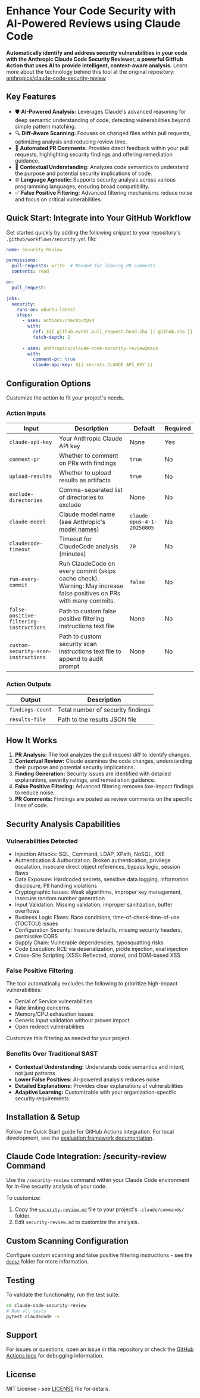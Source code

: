 # Enhance Your Code Security with AI-Powered Reviews using Claude Code

**Automatically identify and address security vulnerabilities in your code with the Anthropic Claude Code Security Reviewer, a powerful GitHub Action that uses AI to provide intelligent, context-aware analysis.** Learn more about the technology behind this tool at the original repository: [anthropics/claude-code-security-review](https://github.com/anthropics/claude-code-security-review)

## Key Features

*   🛡️ **AI-Powered Analysis:** Leverages Claude's advanced reasoning for deep semantic understanding of code, detecting vulnerabilities beyond simple pattern matching.
*   🔍 **Diff-Aware Scanning:** Focuses on changed files within pull requests, optimizing analysis and reducing review time.
*   💬 **Automated PR Comments:** Provides direct feedback within your pull requests, highlighting security findings and offering remediation guidance.
*   🧠 **Contextual Understanding:** Analyzes code semantics to understand the purpose and potential security implications of code.
*   🌐 **Language Agnostic:** Supports security analysis across various programming languages, ensuring broad compatibility.
*   ✅ **False Positive Filtering:** Advanced filtering mechanisms reduce noise and focus on critical vulnerabilities.

## Quick Start: Integrate into Your GitHub Workflow

Get started quickly by adding the following snippet to your repository's `.github/workflows/security.yml` file:

```yaml
name: Security Review

permissions:
  pull-requests: write  # Needed for leaving PR comments
  contents: read

on:
  pull_request:

jobs:
  security:
    runs-on: ubuntu-latest
    steps:
      - uses: actions/checkout@v4
        with:
          ref: ${{ github.event.pull_request.head.sha || github.sha }}
          fetch-depth: 2
      
      - uses: anthropics/claude-code-security-review@main
        with:
          comment-pr: true
          claude-api-key: ${{ secrets.CLAUDE_API_KEY }}
```

## Configuration Options

Customize the action to fit your project's needs.

### Action Inputs

| Input | Description | Default | Required |
|-------|-------------|---------|----------|
| `claude-api-key` | Your Anthropic Claude API key | None | Yes |
| `comment-pr` | Whether to comment on PRs with findings | `true` | No |
| `upload-results` | Whether to upload results as artifacts | `true` | No |
| `exclude-directories` | Comma-separated list of directories to exclude | None | No |
| `claude-model` | Claude model name (see Anthropic's [model names](https://docs.anthropic.com/en/docs/about-claude/models/overview#model-names)) | `claude-opus-4-1-20250805` | No |
| `claudecode-timeout` | Timeout for ClaudeCode analysis (minutes) | `20` | No |
| `run-every-commit` | Run ClaudeCode on every commit (skips cache check). Warning: May increase false positives on PRs with many commits. | `false` | No |
| `false-positive-filtering-instructions` | Path to custom false positive filtering instructions text file | None | No |
| `custom-security-scan-instructions` | Path to custom security scan instructions text file to append to audit prompt | None | No |

### Action Outputs

| Output | Description |
|--------|-------------|
| `findings-count` | Total number of security findings |
| `results-file` | Path to the results JSON file |

## How It Works

1.  **PR Analysis:** The tool analyzes the pull request diff to identify changes.
2.  **Contextual Review:** Claude examines the code changes, understanding their purpose and potential security implications.
3.  **Finding Generation:** Security issues are identified with detailed explanations, severity ratings, and remediation guidance.
4.  **False Positive Filtering:** Advanced filtering removes low-impact findings to reduce noise.
5.  **PR Comments:** Findings are posted as review comments on the specific lines of code.

## Security Analysis Capabilities

### Vulnerabilities Detected

*   Injection Attacks: SQL, Command, LDAP, XPath, NoSQL, XXE
*   Authentication & Authorization: Broken authentication, privilege escalation, insecure direct object references, bypass logic, session flaws
*   Data Exposure: Hardcoded secrets, sensitive data logging, information disclosure, PII handling violations
*   Cryptographic Issues: Weak algorithms, improper key management, insecure random number generation
*   Input Validation: Missing validation, improper sanitization, buffer overflows
*   Business Logic Flaws: Race conditions, time-of-check-time-of-use (TOCTOU) issues
*   Configuration Security: Insecure defaults, missing security headers, permissive CORS
*   Supply Chain: Vulnerable dependencies, typosquatting risks
*   Code Execution: RCE via deserialization, pickle injection, eval injection
*   Cross-Site Scripting (XSS): Reflected, stored, and DOM-based XSS

### False Positive Filtering

The tool automatically excludes the following to prioritize high-impact vulnerabilities:

*   Denial of Service vulnerabilities
*   Rate limiting concerns
*   Memory/CPU exhaustion issues
*   Generic input validation without proven impact
*   Open redirect vulnerabilities

Customize this filtering as needed for your project.

### Benefits Over Traditional SAST

*   **Contextual Understanding:** Understands code semantics and intent, not just patterns
*   **Lower False Positives:** AI-powered analysis reduces noise
*   **Detailed Explanations:** Provides clear explanations of vulnerabilities
*   **Adaptive Learning:** Customizable with your organization-specific security requirements

## Installation & Setup

Follow the Quick Start guide for GitHub Actions integration.  For local development, see the [evaluation framework documentation](claudecode/evals/README.md).

## Claude Code Integration: /security-review Command

Use the `/security-review` command within your Claude Code environment for in-line security analysis of your code.  

To customize:

1.  Copy the [`security-review.md`](https://github.com/anthropics/claude-code-security-review/blob/main/.claude/commands/security-review.md?plain=1) file to your project's `.claude/commands/` folder.
2.  Edit `security-review.md` to customize the analysis.

## Custom Scanning Configuration

Configure custom scanning and false positive filtering instructions - see the [`docs/`](docs/) folder for more information.

## Testing

To validate the functionality, run the test suite:

```bash
cd claude-code-security-review
# Run all tests
pytest claudecode -v
```

## Support

For issues or questions, open an issue in this repository or check the [GitHub Actions logs](https://docs.github.com/en/actions/monitoring-and-troubleshooting-workflows/viewing-workflow-run-history) for debugging information.

## License

MIT License - see [LICENSE](LICENSE) file for details.